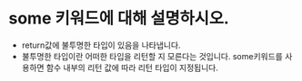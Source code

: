 # some 키워드에 대해 설명하시오.

- return값에 불투명한 타입이 있음을 나타냅니다. 
- 불투명한 타입이란 어떠한 타입을 리턴할 지 모른다는 것입니다. some키워드를 사용하면 함수 내부의 리턴 값에 따라 리턴 타입이 지정됩니다.